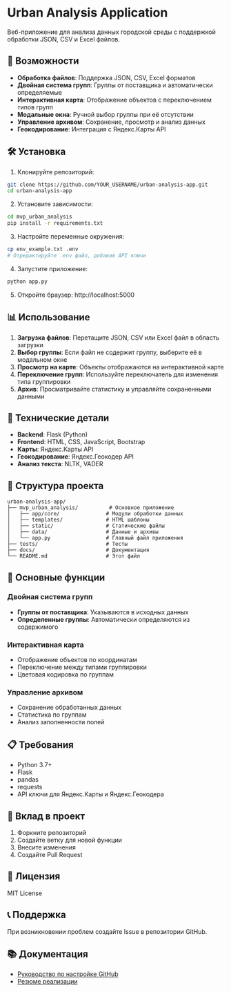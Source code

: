 # Urban Analysis Application

Веб-приложение для анализа данных городской среды с поддержкой обработки JSON, CSV и Excel файлов.

## 🚀 Возможности

- **Обработка файлов**: Поддержка JSON, CSV, Excel форматов
- **Двойная система групп**: Группы от поставщика и автоматически определяемые
- **Интерактивная карта**: Отображение объектов с переключением типов групп
- **Модальные окна**: Ручной выбор группы при её отсутствии
- **Управление архивом**: Сохранение, просмотр и анализ данных
- **Геокодирование**: Интеграция с Яндекс.Карты API

## 🛠 Установка

1. Клонируйте репозиторий:
```bash
git clone https://github.com/YOUR_USERNAME/urban-analysis-app.git
cd urban-analysis-app
```

2. Установите зависимости:
```bash
cd mvp_urban_analysis
pip install -r requirements.txt
```

3. Настройте переменные окружения:
```bash
cp env_example.txt .env
# Отредактируйте .env файл, добавив API ключи
```

4. Запустите приложение:
```bash
python app.py
```

5. Откройте браузер: http://localhost:5000

## 📊 Использование

1. **Загрузка файлов**: Перетащите JSON, CSV или Excel файл в область загрузки
2. **Выбор группы**: Если файл не содержит группу, выберите её в модальном окне
3. **Просмотр на карте**: Объекты отображаются на интерактивной карте
4. **Переключение групп**: Используйте переключатель для изменения типа группировки
5. **Архив**: Просматривайте статистику и управляйте сохраненными данными

## 🔧 Технические детали

- **Backend**: Flask (Python)
- **Frontend**: HTML, CSS, JavaScript, Bootstrap
- **Карты**: Яндекс.Карты API
- **Геокодирование**: Яндекс.Геокодер API
- **Анализ текста**: NLTK, VADER

## 📁 Структура проекта

```
urban-analysis-app/
├── mvp_urban_analysis/          # Основное приложение
│   ├── app/core/               # Модули обработки данных
│   ├── templates/              # HTML шаблоны
│   ├── static/                 # Статические файлы
│   ├── data/                   # Данные и архивы
│   └── app.py                  # Главный файл приложения
├── tests/                      # Тесты
├── docs/                       # Документация
└── README.md                   # Этот файл
```

## 🎯 Основные функции

### Двойная система групп
- **Группы от поставщика**: Указываются в исходных данных
- **Определенные группы**: Автоматически определяются из содержимого

### Интерактивная карта
- Отображение объектов по координатам
- Переключение между типами группировки
- Цветовая кодировка по группам

### Управление архивом
- Сохранение обработанных данных
- Статистика по группам
- Анализ заполненности полей

## 📋 Требования

- Python 3.7+
- Flask
- pandas
- requests
- API ключи для Яндекс.Карты и Яндекс.Геокодера

## 🤝 Вклад в проект

1. Форкните репозиторий
2. Создайте ветку для новой функции
3. Внесите изменения
4. Создайте Pull Request

## 📄 Лицензия

MIT License

## 📞 Поддержка

При возникновении проблем создайте Issue в репозитории GitHub.

## 📚 Документация

- [Руководство по настройке GitHub](docs/GITHUB_SETUP_GUIDE.md)
- [Резюме реализации](docs/IMPLEMENTATION_SUMMARY.md) 